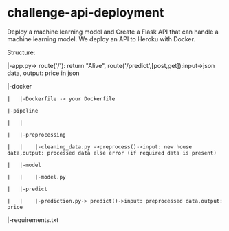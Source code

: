 # challenge-api-deployment
Deploy a machine learning model and Create a Flask API that can handle a machine learning model. We deploy an API to Heroku with Docker.


Structure:

|-app.py-> route('/'): return "Alive", route('/predict',[post,get]):input->json data, output: price in json

|-docker

    |   |-Dockerfile -> your Dockerfile
    
    |-pipeline
        
    |   |
    
    |   |-preprocessing
    
    |   |    |-cleaning_data.py ->preprocess()->input: new house data,output: processed data else error (if required data is present)
    
    |   |-model
    
    |   |    |-model.py 
    
    |   |-predict
    
    |   |    |-prediction.py-> predict()->input: preprocessed data,output: price
    
|-requirements.txt
